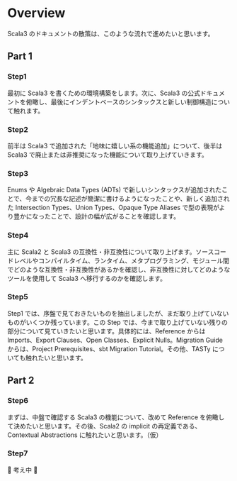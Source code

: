 # Overview

Scala3 のドキュメントの散策は、このような流れで進めたいと思います。

## Part 1

### Step1

最初に Scala3 を書くための環境構築をします。次に、Scala3 の公式ドキュメントを俯瞰し、最後にインデントベースのシンタックスと新しい制御構造について触れます。

### Step2

前半は Scala3 で追加された「地味に嬉しい系の機能追加」について、後半は Scala3 で廃止または非推奨になった機能について取り上げていきます。

### Step3

Enums や Algebraic Data Types (ADTs) で新しいシンタックスが追加されたことで、今までの冗長な記述が簡潔に書けるようになったことや、新しく追加された Intersection Types、Union Types、Opaque Type Aliases で型の表現がより豊かになったことで、設計の幅が広がることを確認します。

### Step4

主に Scala2 と Scala3 の互換性・非互換性について取り上げます。ソースコードレベルやコンパイルタイム、ランタイム、メタプログラミング、モジュール間でどのような互換性・非互換性があるかを確認し、非互換性に対してどのようなツールを使用して Scala3 へ移行するのかを確認します。

### Step5

Step1 では、序盤で見ておきたいものを抽出しましたが、まだ取り上げていないものがいくつか残っています。この Step では、今まで取り上げていない残りの部分について見ていきたいと思います。具体的には、Reference からは Imports、Export Clauses、Open Classes、Explicit Nulls。Migration Guide からは、Project Prerequisites、sbt Migration Tutorial。その他、TASTy についても触れたいと思います。

## Part 2

### Step6

まずは、中盤で確認する Scala3 の機能について、改めて Reference を俯瞰して決めたいと思います。その後、Scala2 の implicit の再定義である、Contextual Abstractions に触れたいと思います。（仮）

### Step7

:construction: 考え中 :construction: